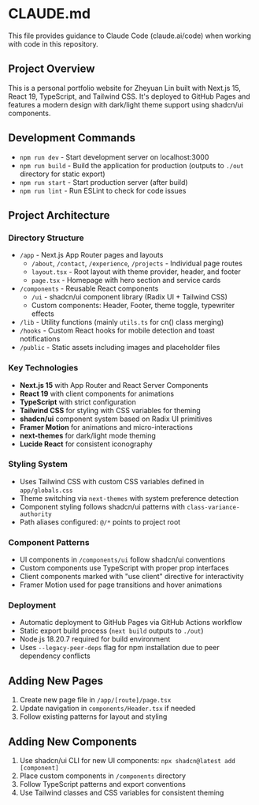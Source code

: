 # CLAUDE.md

This file provides guidance to Claude Code (claude.ai/code) when working with code in this repository.

## Project Overview
This is a personal portfolio website for Zheyuan Lin built with Next.js 15, React 19, TypeScript, and Tailwind CSS. It's deployed to GitHub Pages and features a modern design with dark/light theme support using shadcn/ui components.

## Development Commands
- `npm run dev` - Start development server on localhost:3000
- `npm run build` - Build the application for production (outputs to `./out` directory for static export)
- `npm run start` - Start production server (after build)
- `npm run lint` - Run ESLint to check for code issues

## Project Architecture

### Directory Structure
- `/app` - Next.js App Router pages and layouts
  - `/about`, `/contact`, `/experience`, `/projects` - Individual page routes
  - `layout.tsx` - Root layout with theme provider, header, and footer
  - `page.tsx` - Homepage with hero section and service cards
- `/components` - Reusable React components
  - `/ui` - shadcn/ui component library (Radix UI + Tailwind CSS)
  - Custom components: Header, Footer, theme toggle, typewriter effects
- `/lib` - Utility functions (mainly `utils.ts` for cn() class merging)
- `/hooks` - Custom React hooks for mobile detection and toast notifications
- `/public` - Static assets including images and placeholder files

### Key Technologies
- **Next.js 15** with App Router and React Server Components
- **React 19** with client components for animations
- **TypeScript** with strict configuration
- **Tailwind CSS** for styling with CSS variables for theming
- **shadcn/ui** component system based on Radix UI primitives
- **Framer Motion** for animations and micro-interactions
- **next-themes** for dark/light mode theming
- **Lucide React** for consistent iconography

### Styling System
- Uses Tailwind CSS with custom CSS variables defined in `app/globals.css`
- Theme switching via `next-themes` with system preference detection
- Component styling follows shadcn/ui patterns with `class-variance-authority`
- Path aliases configured: `@/*` points to project root

### Component Patterns
- UI components in `/components/ui` follow shadcn/ui conventions
- Custom components use TypeScript with proper prop interfaces
- Client components marked with "use client" directive for interactivity
- Framer Motion used for page transitions and hover animations

### Deployment
- Automatic deployment to GitHub Pages via GitHub Actions workflow
- Static export build process (`next build` outputs to `./out`)
- Node.js 18.20.7 required for build environment
- Uses `--legacy-peer-deps` flag for npm installation due to peer dependency conflicts

## Adding New Pages
1. Create new page file in `/app/[route]/page.tsx`
2. Update navigation in `components/Header.tsx` if needed
3. Follow existing patterns for layout and styling

## Adding New Components
1. Use shadcn/ui CLI for new UI components: `npx shadcn@latest add [component]`
2. Place custom components in `/components` directory
3. Follow TypeScript patterns and export conventions
4. Use Tailwind classes and CSS variables for consistent theming